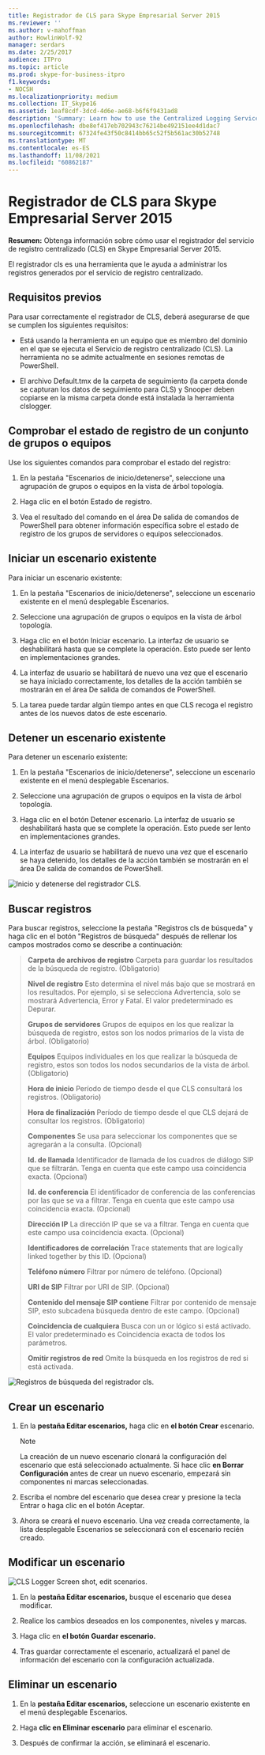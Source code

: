 ```yaml
---
title: Registrador de CLS para Skype Empresarial Server 2015
ms.reviewer: ''
ms.author: v-mahoffman
author: HowlinWolf-92
manager: serdars
ms.date: 2/25/2017
audience: ITPro
ms.topic: article
ms.prod: skype-for-business-itpro
f1.keywords:
- NOCSH
ms.localizationpriority: medium
ms.collection: IT_Skype16
ms.assetid: 1eaf8cdf-3dcd-4d6e-ae68-b6f6f9431ad8
description: 'Summary: Learn how to use the Centralized Logging Service (CLS) Logger in Skype Empresarial Server 2015.'
ms.openlocfilehash: dbe8ef417eb702943c76214be492151ee4d1dac7
ms.sourcegitcommit: 67324fe43f50c8414bb65c52f5b561ac30b52748
ms.translationtype: MT
ms.contentlocale: es-ES
ms.lasthandoff: 11/08/2021
ms.locfileid: "60862187"
---
```

# <a name="cls-logger-for-skype-for-business-server-2015"></a>Registrador de CLS para Skype Empresarial Server 2015
 
**Resumen:** Obtenga información sobre cómo usar el registrador del servicio de registro centralizado (CLS) en Skype Empresarial Server 2015.
  
El registrador cls es una herramienta que le ayuda a administrar los registros generados por el servicio de registro centralizado.
  
## <a name="prerequisites"></a>Requisitos previos

Para usar correctamente el registrador de CLS, deberá asegurarse de que se cumplen los siguientes requisitos:
  
- Está usando la herramienta en un equipo que es miembro del dominio en el que se ejecuta el Servicio de registro centralizado (CLS). La herramienta no se admite actualmente en sesiones remotas de PowerShell.
    
- El archivo Default.tmx de la carpeta de seguimiento (la carpeta donde se capturan los datos de seguimiento para CLS) y Snooper deben copiarse en la misma carpeta donde está instalada la herramienta clslogger.
    
## <a name="check-the-logging-status-of-a-set-of-poolscomputers"></a>Comprobar el estado de registro de un conjunto de grupos o equipos

Use los siguientes comandos para comprobar el estado del registro:
  
1. En la pestaña "Escenarios de inicio/detenerse", seleccione una agrupación de grupos o equipos en la vista de árbol topología.
    
2. Haga clic en el botón Estado de registro.
    
3. Vea el resultado del comando en el área De salida de comandos de PowerShell para obtener información específica sobre el estado de registro de los grupos de servidores o equipos seleccionados.
    
## <a name="start-an-existing-scenario"></a>Iniciar un escenario existente

Para iniciar un escenario existente:
  
1. En la pestaña "Escenarios de inicio/detenerse", seleccione un escenario existente en el menú desplegable Escenarios.
    
2. Seleccione una agrupación de grupos o equipos en la vista de árbol topología.
    
3. Haga clic en el botón Iniciar escenario. La interfaz de usuario se deshabilitará hasta que se complete la operación. Esto puede ser lento en implementaciones grandes.
    
4. La interfaz de usuario se habilitará de nuevo una vez que el escenario se haya iniciado correctamente, los detalles de la acción también se mostrarán en el área De salida de comandos de PowerShell.
    
5. La tarea puede tardar algún tiempo antes en que CLS recoga el registro antes de los nuevos datos de este escenario.
    
## <a name="stop-an-existing-scenario"></a>Detener un escenario existente

Para detener un escenario existente:
  
1. En la pestaña "Escenarios de inicio/detenerse", seleccione un escenario existente en el menú desplegable Escenarios.
    
2. Seleccione una agrupación de grupos o equipos en la vista de árbol topología.
    
3. Haga clic en el botón Detener escenario. La interfaz de usuario se deshabilitará hasta que se complete la operación. Esto puede ser lento en implementaciones grandes.
    
4. La interfaz de usuario se habilitará de nuevo una vez que el escenario se haya detenido, los detalles de la acción también se mostrarán en el área De salida de comandos de PowerShell.
    
![Inicio y detenerse del registrador CLS.](../../media/2c4a36c2-b5db-4550-a3b3-41f18e0e2f0c.png)
  
## <a name="search-for-logs"></a>Buscar registros

Para buscar registros, seleccione la pestaña "Registros cls de búsqueda" y haga clic en el botón "Registros de búsqueda" después de rellenar los campos mostrados como se describe a continuación:
  
> **Carpeta de archivos de registro** Carpeta para guardar los resultados de la búsqueda de registro. (Obligatorio)
> 
> **Nivel de registro** Esto determina el nivel más bajo que se mostrará en los resultados. Por ejemplo, si se selecciona Advertencia, solo se mostrará Advertencia, Error y Fatal. El valor predeterminado es Depurar.
> 
> **Grupos de servidores** Grupos de equipos en los que realizar la búsqueda de registro, estos son los nodos primarios de la vista de árbol. (Obligatorio)
> 
> **Equipos** Equipos individuales en los que realizar la búsqueda de registro, estos son todos los nodos secundarios de la vista de árbol. (Obligatorio)
> 
> **Hora de inicio** Período de tiempo desde el que CLS consultará los registros. (Obligatorio)
> 
> **Hora de finalización** Período de tiempo desde el que CLS dejará de consultar los registros. (Obligatorio)
> 
> **Componentes** Se usa para seleccionar los componentes que se agregarán a la consulta. (Opcional)
> 
> **Id. de llamada** Identificador de llamada de los cuadros de diálogo SIP que se filtrarán. Tenga en cuenta que este campo usa coincidencia exacta. (Opcional)
> 
> **Id. de conferencia** El identificador de conferencia de las conferencias por las que se va a filtrar. Tenga en cuenta que este campo usa coincidencia exacta. (Opcional)
> 
> **Dirección IP** La dirección IP que se va a filtrar. Tenga en cuenta que este campo usa coincidencia exacta. (Opcional)
> 
> **Identificadores de correlación** Trace statements that are logically linked together by this ID. (Opcional)
> 
> **Teléfono número** Filtrar por número de teléfono. (Opcional)
> 
> **URI de SIP** Filtrar por URI de SIP. (Opcional)
> 
> **Contenido del mensaje SIP contiene** Filtrar por contenido de mensaje SIP, esto subcadena búsqueda dentro de este campo. (Opcional)
> 
> **Coincidencia de cualquiera** Busca con un or lógico si está activado. El valor predeterminado es Coincidencia exacta de todos los parámetros.
> 
> **Omitir registros de red** Omite la búsqueda en los registros de red si está activada.
    
![Registros de búsqueda del registrador cls.](../../media/5793ea3c-6f5f-40ef-8b53-100da831eedf.png)
  
## <a name="create-a-scenario"></a>Crear un escenario

1. En la **pestaña Editar escenarios,** haga clic en **el botón Crear** escenario.
    
    > [!NOTE]
    > La creación de un nuevo escenario clonará la configuración del escenario que está seleccionado actualmente. Si hace clic **en Borrar Configuración** antes de crear un nuevo escenario, empezará sin componentes ni marcas seleccionadas.
  
2. Escriba el nombre del escenario que desea crear y presione la tecla Entrar o haga clic en el botón Aceptar.
    
3. Ahora se creará el nuevo escenario. Una vez creada correctamente, la lista desplegable Escenarios se seleccionará con el escenario recién creado.
    
## <a name="modify-a-scenario"></a>Modificar un escenario

![CLS Logger Screen shot, edit scenarios.](../../media/abbbcac0-8a2e-48af-a22f-4fee0283a29f.png)
  
1. En la **pestaña Editar escenarios,** busque el escenario que desea modificar.
    
2. Realice los cambios deseados en los componentes, niveles y marcas.
    
3. Haga clic en **el botón Guardar escenario.**
    
4. Tras guardar correctamente el escenario, actualizará el panel de información del escenario con la configuración actualizada.
    
## <a name="delete-a-scenario"></a>Eliminar un escenario

1. En la **pestaña Editar escenarios,** seleccione un escenario existente en el menú desplegable Escenarios.
    
2. Haga **clic en Eliminar escenario** para eliminar el escenario.
    
3. Después de confirmar la acción, se eliminará el escenario.
    


